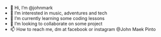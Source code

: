 - 👋 Hi, I’m @johnmark
- 👀 I’m interested in music, adventures and tech
- 🌱 I’m currently learning some coding lessons
- 💞️ I’m looking to collaborate on some project
- 📫 How to reach me, dm at facebook or instagram @John Maek Pinto

<!---
johnmark09/johnmark09 is a ✨ special ✨ repository because its `README.md` (this file) appears on your GitHub profile.
You can click the Preview link to take a look at your changes.
--->
